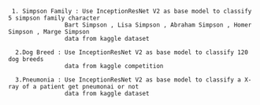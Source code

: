 
     1. Simpson Family : Use InceptionResNet V2 as base model to classify 5 simpson family character
                    Bart Simpson , Lisa Simpson , Abraham Simpson , Homer Simpson , Marge Simpson
                    data from kaggle dataset

      2.Dog Breed : Use InceptionResNet V2 as base model to classify 120 dog breeds
                    data from kaggle competition
                    
      3.Pneumonia : Use InceptionResNet V2 as base model to classify a X-ray of a patient get pneumonai or not
                    data from kaggle dataset
